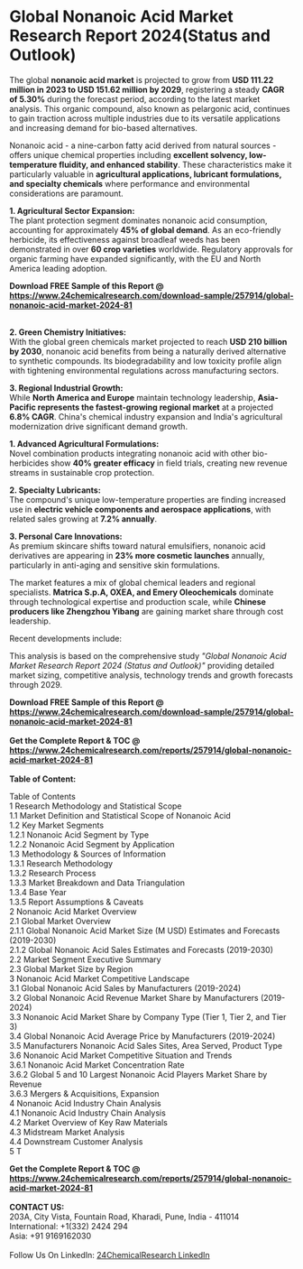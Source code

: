 <h1>Global Nonanoic Acid Market Research Report 2024(Status and Outlook)</h1><p>The global <strong>nonanoic acid market</strong> is projected to grow from <strong>USD 111.22 million in 2023 to USD 151.62 million by 2029</strong>, registering a steady <strong>CAGR of 5.30%</strong> during the forecast period, according to the latest market analysis. This organic compound, also known as pelargonic acid, continues to gain traction across multiple industries due to its versatile applications and increasing demand for bio-based alternatives.</p><p>Nonanoic acid - a nine-carbon fatty acid derived from natural sources - offers unique chemical properties including <strong>excellent solvency, low-temperature fluidity, and enhanced stability</strong>. These characteristics make it particularly valuable in <strong>agricultural applications, lubricant formulations, and specialty chemicals</strong> where performance and environmental considerations are paramount.</p><p><strong>1. Agricultural Sector Expansion:</strong><br>
The plant protection segment dominates nonanoic acid consumption, accounting for approximately <strong>45% of global demand</strong>. As an eco-friendly herbicide, its effectiveness against broadleaf weeds has been demonstrated in over <strong>60 crop varieties</strong> worldwide. Regulatory approvals for organic farming have expanded significantly, with the EU and North America leading adoption.</p><div><b>Download FREE Sample of this Report @ 
            <a href="https://www.24chemicalresearch.com/download-sample/257914/global-nonanoic-acid-market-2024-81">
            https://www.24chemicalresearch.com/download-sample/257914/global-nonanoic-acid-market-2024-81</a></b></div><br><p><strong>2. Green Chemistry Initiatives:</strong><br>
With the global green chemicals market projected to reach <strong>USD 210 billion by 2030</strong>, nonanoic acid benefits from being a naturally derived alternative to synthetic compounds. Its biodegradability and low toxicity profile align with tightening environmental regulations across manufacturing sectors.</p><p><strong>3. Regional Industrial Growth:</strong><br>
While <strong>North America and Europe</strong> maintain technology leadership, <strong>Asia-Pacific represents the fastest-growing regional market</strong> at a projected <strong>6.8% CAGR</strong>. China's chemical industry expansion and India's agricultural modernization drive significant demand growth.</p><p><strong>1. Advanced Agricultural Formulations:</strong><br>
Novel combination products integrating nonanoic acid with other bio-herbicides show <strong>40% greater efficacy</strong> in field trials, creating new revenue streams in sustainable crop protection.</p><p><strong>2. Specialty Lubricants:</strong><br>
The compound's unique low-temperature properties are finding increased use in <strong>electric vehicle components and aerospace applications</strong>, with related sales growing at <strong>7.2% annually</strong>.</p><p><strong>3. Personal Care Innovations:</strong><br>
As premium skincare shifts toward natural emulsifiers, nonanoic acid derivatives are appearing in <strong>23% more cosmetic launches</strong> annually, particularly in anti-aging and sensitive skin formulations.</p><p>The market features a mix of global chemical leaders and regional specialists. <strong>Matrica S.p.A, OXEA, and Emery Oleochemicals</strong> dominate through technological expertise and production scale, while <strong>Chinese producers like Zhengzhou Yibang</strong> are gaining market share through cost leadership.</p><p>Recent developments include:</p><p>This analysis is based on the comprehensive study <em>"Global Nonanoic Acid Market Research Report 2024 (Status and Outlook)"</em> providing detailed market sizing, competitive analysis, technology trends and growth forecasts through 2029.</p><div><b>Download FREE Sample of this Report @ 
            <a href="https://www.24chemicalresearch.com/download-sample/257914/global-nonanoic-acid-market-2024-81">
            https://www.24chemicalresearch.com/download-sample/257914/global-nonanoic-acid-market-2024-81</a></b></div><br><div><b>Get the Complete Report & TOC @ 
            <a href="https://www.24chemicalresearch.com/reports/257914/global-nonanoic-acid-market-2024-81">
            https://www.24chemicalresearch.com/reports/257914/global-nonanoic-acid-market-2024-81</a></b></div><br>
            <b>Table of Content:</b><p>Table of Contents<br />
1 Research Methodology and Statistical Scope<br />
1.1 Market Definition and Statistical Scope of Nonanoic Acid<br />
1.2 Key Market Segments<br />
1.2.1 Nonanoic Acid Segment by Type<br />
1.2.2 Nonanoic Acid Segment by Application<br />
1.3 Methodology & Sources of Information<br />
1.3.1 Research Methodology<br />
1.3.2 Research Process<br />
1.3.3 Market Breakdown and Data Triangulation<br />
1.3.4 Base Year<br />
1.3.5 Report Assumptions & Caveats<br />
2 Nonanoic Acid Market Overview<br />
2.1 Global Market Overview<br />
2.1.1 Global Nonanoic Acid Market Size (M USD) Estimates and Forecasts (2019-2030)<br />
2.1.2 Global Nonanoic Acid Sales Estimates and Forecasts (2019-2030)<br />
2.2 Market Segment Executive Summary<br />
2.3 Global Market Size by Region<br />
3 Nonanoic Acid Market Competitive Landscape<br />
3.1 Global Nonanoic Acid Sales by Manufacturers (2019-2024)<br />
3.2 Global Nonanoic Acid Revenue Market Share by Manufacturers (2019-2024)<br />
3.3 Nonanoic Acid Market Share by Company Type (Tier 1, Tier 2, and Tier 3)<br />
3.4 Global Nonanoic Acid Average Price by Manufacturers (2019-2024)<br />
3.5 Manufacturers Nonanoic Acid Sales Sites, Area Served, Product Type<br />
3.6 Nonanoic Acid Market Competitive Situation and Trends<br />
3.6.1 Nonanoic Acid Market Concentration Rate<br />
3.6.2 Global 5 and 10 Largest Nonanoic Acid Players Market Share by Revenue<br />
3.6.3 Mergers & Acquisitions, Expansion<br />
4 Nonanoic Acid Industry Chain Analysis<br />
4.1 Nonanoic Acid Industry Chain Analysis<br />
4.2 Market Overview of Key Raw Materials<br />
4.3 Midstream Market Analysis<br />
4.4 Downstream Customer Analysis<br />
5 T</p><div><b>Get the Complete Report & TOC @ 
            <a href="https://www.24chemicalresearch.com/reports/257914/global-nonanoic-acid-market-2024-81">
            https://www.24chemicalresearch.com/reports/257914/global-nonanoic-acid-market-2024-81</a></b></div><br><b>CONTACT US:</b><br>
            203A, City Vista, Fountain Road, Kharadi, Pune, India - 411014<br>
            International: +1(332) 2424 294<br>
            Asia: +91 9169162030 <br><br>
            Follow Us On LinkedIn: <a href="https://www.linkedin.com/company/24chemicalresearch/">24ChemicalResearch LinkedIn</a>
